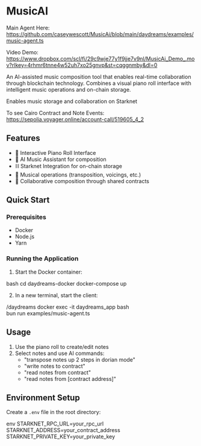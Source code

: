 # MusicAI

Main Agent Here: https://github.com/caseywescott/MusicAi/blob/main/daydreams/examples/music-agent.ts

Video Demo: https://www.dropbox.com/scl/fi/29c9wje77y1f9jje7v9nl/MusicAi_Demo_.mov?rlkey=4rhmr6tnne4w52uh7xo25gnvp&st=cqggnmby&dl=0

An AI-assisted music composition tool that enables real-time collaboration through blockchain technology. Combines a visual piano roll interface with intelligent music operations and on-chain storage.

Enables music storage and collaboration on Starknet

To see Cairo Contract and Note Events: https://sepolia.voyager.online/account-call/519605_4_2

## Features

- 🎹 Interactive Piano Roll Interface
- 🤖 AI Music Assistant for composition
- ⛓️ Starknet Integration for on-chain storage
- 🎵 Musical operations (transposition, voicings, etc.)
- 🤝 Collaborative composition through shared contracts

## Quick Start

### Prerequisites
- Docker
- Node.js
- Yarn

### Running the Application

1. Start the Docker container:

bash
cd daydreams-docker
docker-compose up

2. In a new terminal, start the client:

/daydreams docker exec -it daydreams_app bash   
bun run examples/music-agent.ts

## Usage

1. Use the piano roll to create/edit notes
2. Select notes and use AI commands:
   - "transpose notes up 2 steps in dorian mode"
   - "write notes to contract"
   - "read notes from contract"
   - "read notes from [contract address]"

## Environment Setup

Create a `.env` file in the root directory:

env
STARKNET_RPC_URL=your_rpc_url
STARKNET_ADDRESS=your_contract_address
STARKNET_PRIVATE_KEY=your_private_key
